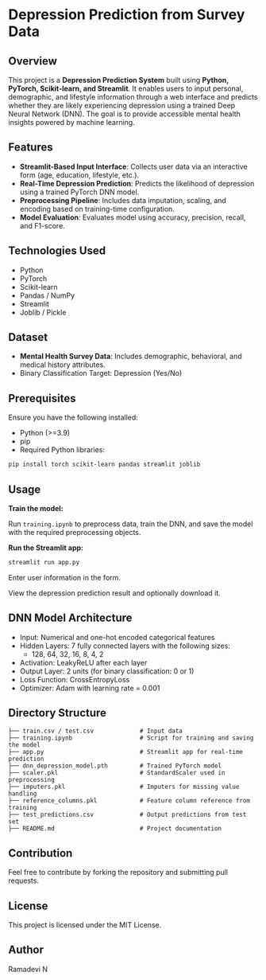 # Depression Prediction from Survey Data

## Overview

This project is a **Depression Prediction System** built using **Python, PyTorch, Scikit-learn, and Streamlit**. It enables users to input personal, demographic, and lifestyle information through a web interface and predicts whether they are likely experiencing depression using a trained Deep Neural Network (DNN). The goal is to provide accessible mental health insights powered by machine learning.

## Features

* **Streamlit-Based Input Interface**: Collects user data via an interactive form (age, education, lifestyle, etc.).
* **Real-Time Depression Prediction**: Predicts the likelihood of depression using a trained PyTorch DNN model.
* **Preprocessing Pipeline**: Includes data imputation, scaling, and encoding based on training-time configuration.
* **Model Evaluation**: Evaluates model using accuracy, precision, recall, and F1-score.

## Technologies Used

* Python
* PyTorch
* Scikit-learn
* Pandas / NumPy
* Streamlit
* Joblib / Pickle

## Dataset

* **Mental Health Survey Data**: Includes demographic, behavioral, and medical history attributes.
* Binary Classification Target: Depression (Yes/No)

## Prerequisites

Ensure you have the following installed:

* Python (>=3.9)
* pip
* Required Python libraries:

```bash
pip install torch scikit-learn pandas streamlit joblib
```

## Usage

**Train the model:**

Run `training.ipynb` to preprocess data, train the DNN, and save the model with the required preprocessing objects.

**Run the Streamlit app:**

```bash
streamlit run app.py
```

Enter user information in the form.

View the depression prediction result and optionally download it.

## DNN Model Architecture

* Input: Numerical and one-hot encoded categorical features
* Hidden Layers: 7 fully connected layers with the following sizes:
  - 128, 64, 32, 16, 8, 4, 2
* Activation: LeakyReLU after each layer
* Output Layer: 2 units (for binary classification: 0 or 1)
* Loss Function: CrossEntropyLoss
* Optimizer: Adam with learning rate = 0.001

## Directory Structure

```
├── train.csv / test.csv             # Input data
├── training.ipynb                   # Script for training and saving the model
├── app.py                           # Streamlit app for real-time prediction
├── dnn_depression_model.pth         # Trained PyTorch model
├── scaler.pkl                       # StandardScaler used in preprocessing
├── imputers.pkl                     # Imputers for missing value handling
├── reference_columns.pkl            # Feature column reference from training
├── test_predictions.csv             # Output predictions from test set
├── README.md                        # Project documentation
```

## Contribution

Feel free to contribute by forking the repository and submitting pull requests.

## License

This project is licensed under the MIT License.

## Author

Ramadevi N